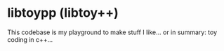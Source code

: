 # libtoypp (libtoy++)

This codebase is my playground to make stuff I like... or in summary: toy coding in c++...
